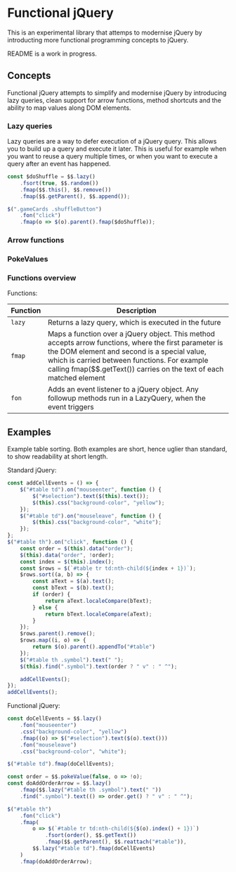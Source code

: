 # Functional jQuery

This is an experimental library that attemps to modernise jQuery by introducting more functional programming concepts to jQuery.

README is a work in progress.

## Concepts
Functional jQuery attempts to simplify and modernise jQuery by introducing lazy queries, clean support for arrow functions, method shortcuts and the ability to map values along DOM elements.

### Lazy queries
Lazy queries are a way to defer execution of a jQuery query. This allows you to build up a query and execute it later. This is useful for example when you want to reuse a query multiple times, or when you want to execute a query after an event has happened.

```javascript
const $doShuffle = $$.lazy()
    .fsort(true, $$.random())
    .fmap($$.this(), $$.remove())
    .fmap($$.getParent(), $$.append());

$(".gameCards .shuffleButton")
    .fon("click")
    .fmap(o => $(o).parent().fmap($doShuffle));
```

### Arrow functions


### PokeValues


### Functions overview

Functions:

| Function | Description                                                                                                                                                                                                                                                                   |
| --- |-------------------------------------------------------------------------------------------------------------------------------------------------------------------------------------------------------------------------------------------------------------------------------|
| `lazy` | Returns a lazy query, which is executed in the future                                                                                                                                                                                                                         |
| `fmap` | Maps a function over a jQuery object. This method accepts arrow functions, where the first parameter is the DOM element and second is a special value, which is carried between functions. For example calling fmap($$.getText()) carries on the text of each matched element |
| `fon` | Adds an event listener to a jQuery object. Any followup methods run in a LazyQuery, when the event triggers                                                                                                                                                                   |




## Examples
Example table sorting. Both examples are short, hence uglier than standard, to show readability at short length.


Standard jQuery:
```javascript
const addCellEvents = () => {
    $("#table td").on("mouseenter", function () {
        $("#selection").text($(this).text());
        $(this).css("background-color", "yellow");
    });
    $("#table td").on("mouseleave", function () {
        $(this).css("background-color", "white");
    });
};
$("#table th").on("click", function () {
    const order = $(this).data("order");
    $(this).data("order", !order);
    const index = $(this).index();
    const $rows = $(`#table tr td:nth-child(${index + 1})`);
    $rows.sort((a, b) => {
        const aText = $(a).text();
        const bText = $(b).text();
        if (order) {
            return aText.localeCompare(bText);
        } else {
            return bText.localeCompare(aText);
        }
    });
    $rows.parent().remove();
    $rows.map((i, o) => {
        return $(o).parent().appendTo("#table")
    });
    $("#table th .symbol").text(" ");
    $(this).find(".symbol").text(order ? " v" : " ^");

    addCellEvents();
});
addCellEvents();
```

Functional jQuery:
```javascript
const doCellEvents = $$.lazy()
    .fon("mouseenter")
    .css("background-color", "yellow")
    .fmap((o) => $("#selection").text($(o).text()))
    .fon("mouseleave")
    .css("background-color", "white");

$("#table td").fmap(doCellEvents);

const order = $$.pokeValue(false, o => !o);
const doAddOrderArrow = $$.lazy()
    .fmap($$.lazy("#table th .symbol").text(" "))
    .find(".symbol").text(() => order.get() ? " v" : " ^");

$("#table th")
    .fon("click")
    .fmap(
        o => $(`#table tr td:nth-child(${$(o).index() + 1})`)
            .fsort(order(), $$.getText())
            .fmap($$.getParent(), $$.reattach("#table")),
        $$.lazy("#table td").fmap(doCellEvents)
    )
    .fmap(doAddOrderArrow);
```